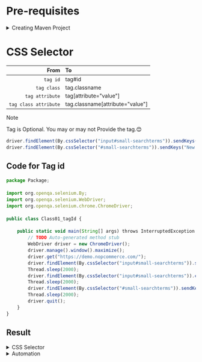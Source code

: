 # Pre-requisites
<details>
  <summary>Creating Maven Project</summary>

  <img alt="Image" src="https://github.com/RouthKiranBabu/Masai-School-Journey/blob/main/Lectures/Selenium/Part022_Locators/imgvid/Prerequisites.gif"> </img>
</details>

# CSS Selector

<div align = center>
  
|From|To|
|--:|:--|
|`tag id`|tag#id|
|`tag class`|tag.classname|
|`tag attribute`|tag[attribute="value"]|
|`tag class attribute`|tag.classname[attribute="value"]|
</div>

>[!NOTE]
>Tag is Optional. You may or may not Provide the tag.😊
>```javascript
>driver.findElement(By.cssSelector("input#small-searchterms")).sendKeys("T-Shirts");
>driver.findElement(By.cssSelector("#small-searchterms")).sendKeys("New T-Shirts");
>```

## Code for Tag id
```javascript
package Package;

import org.openqa.selenium.By;
import org.openqa.selenium.WebDriver;
import org.openqa.selenium.chrome.ChromeDriver;

public class Class01_tagId {

	public static void main(String[] args) throws InterruptedException {
		// TODO Auto-generated method stub
		WebDriver driver = new ChromeDriver();
		driver.manage().window().maximize();
		driver.get("https://demo.nopcommerce.com/");
		driver.findElement(By.cssSelector("input#small-searchterms")).sendKeys("T-Shirts");
		Thread.sleep(2000);
		driver.findElement(By.cssSelector("input#small-searchterms")).clear();
		Thread.sleep(2000);
		driver.findElement(By.cssSelector("#small-searchterms")).sendKeys("New T-Shirts");
		Thread.sleep(2000);
		driver.quit();
	}
}
```
## Result

<details>
  <summary>CSS Selector</summary>

  <img alt="Image" src="./imgvid/inputsearchterms.png"> </img>
</details>

<details>
  <summary>Automation</summary>

  <img alt="Image" src="./imgvid/tagid.gif" width = 100%> </img>
</details>

